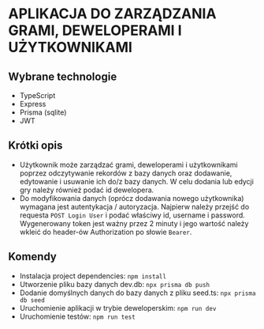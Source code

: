 # APLIKACJA DO ZARZĄDZANIA GRAMI, DEWELOPERAMI I UŻYTKOWNIKAMI

## Wybrane technologie
- TypeScript
- Express
- Prisma (sqlite)
- JWT

## Krótki opis
- Użytkownik może zarządzać grami, deweloperami i użytkownikami poprzez odczytywanie rekordów z bazy danych oraz dodawanie, edytowanie i usuwanie ich do/z bazy danych. W celu dodania lub edycji gry należy również podać id dewelopera.
- Do modyfikowania danych (oprócz dodawania nowego użytkownika) wymagana jest autentykacja / autoryzacja. Najpierw należy przejść do requesta `POST Login User` i podać właściwy id, username i password. Wygenerowany token jest ważny przez 2 minuty i jego wartość należy wkleić do header-ów Authorization po słowie `Bearer`. 

## Komendy
- Instalacja project dependencies: `npm install`
- Utworzenie pliku bazy danych dev.db: `npx prisma db push`
- Dodanie domyślnych danych do bazy danych z pliku seed.ts: `npx prisma db seed`
- Uruchomienie aplikacji w trybie deweloperskim: `npm run dev`
- Uruchomienie testów: `npm run test`
